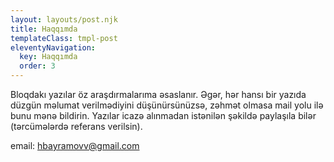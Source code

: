 ```yaml
---
layout: layouts/post.njk
title: Haqqımda
templateClass: tmpl-post
eleventyNavigation:
  key: Haqqımda
  order: 3
---
```


Bloqdakı yazılar öz araşdırmalarıma əsaslanır. Əgər, hər hansı bir yazıda düzgün məlumat verilmədiyini düşünürsünüzsə, zəhmət olmasa mail yolu ilə bunu mənə bildirin. Yazılar icazə alınmadan istənilən şəkildə paylaşıla bilər (tərcümələrdə referans verilsin).

email: hbayramovv@gmail.com